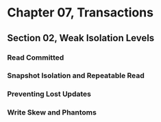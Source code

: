 # Chapter 07, Transactions
## Section 02, Weak Isolation Levels

### Read Committed

### Snapshot Isolation and Repeatable Read

### Preventing Lost Updates

### Write Skew and Phantoms